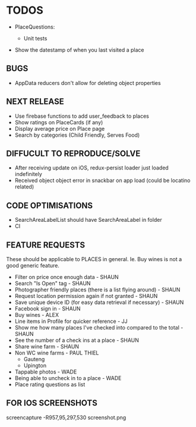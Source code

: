 # TODOS

- PlaceQuestions:

  - Unit tests

- Show the datestamp of when you last visited a place

## BUGS

- AppData reducers don't allow for deleting object properties

## NEXT RELEASE

- Use firebase functions to add user_feedback to places
- Show ratings on PlaceCards (if any)
- Display average price on Place page
- Search by categories (Child Friendly, Serves Food)

## DIFFUCULT TO REPRODUCE/SOLVE

- After receiving update on iOS, redux-persist loader just loaded indefinitely
- Received object object error in snackbar on app load (could be locatino related)

## CODE OPTIMISATIONS

- SearchAreaLabelList should have SearchAreaLabel in folder
- CI

## FEATURE REQUESTS

These should be applicable to PLACES in general. Ie. Buy wines is not a good generic feature.

- Filter on price once enough data - SHAUN
- Search "Is Open" tag - SHAUN
- Photographer friendly places (there is a list flying around) - SHAUN
- Request location permission again if not granted - SHAUN
- Save unique device ID (for easy data retrieval if necessary) - SHAUN
- Facebook sign in - SHAUN
- Buy wines - ALEX
- Line items in Profile for quicker reference - JJ
- Show me how many places I've checked into compared to the total - SHAUN
- See the number of a check ins at a place - SHAUN
- Share wine farm - SHAUN
- Non WC wine farms - PAUL THIEL
  - Gauteng
  - Upington
- Tappable photos - WADE
- Being able to uncheck in to a place - WADE
- Place rating questions as list

## FOR IOS SCREENSHOTS

screencapture -R957,95,297,530 screenshot.png
